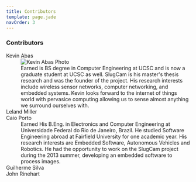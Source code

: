 ```yaml
---
title: Contributors
template: page.jade
navOrder: 3
---
```

### Contributors

<dl class="float-right">
  <dt>Kevin Abas</dt>
    <dd><img src="" alt="Kevin Abas Photo"></dd>
  	<dd>Earned is BS degree in Computer Engineering at UCSC and is now a graduate student at UCSC as well. 
  		SlugCam is his master's thesis research and was the founder of the project.
  		His research interests include wireless sensor networks, computer networking, and embedded systems.
      Kevin looks forward to the internet of things world with pervasice computing allowing us to sense almost anything we surround ourselves with. 
  	</dd>
  <dt>Leland Miller</dt>
    <dd><img src="" alt=""></dd>
  <dt>Caio Porto</dt>
    <dd><img src="" alt=""></dd>
  	<dd>Earned His B.Eng. in Electronics and Computer Engineering at Universidade Federal do Rio de Janeiro, Brazil. He studied Software Engineering abroad at Fairfield University for one academic year.
		His research interests are Embedded Software, Autonomous Vehicles and Robotics. He had the opportunity to work on the SlugCam project during the 2013 summer, developing an embedded software to process images.
  <dt>Guilherme Silva</dt>
    <dd><img src="" alt=""></dd>
  <dt>John Rinehart</dt>
    <dd><img src="" alt=""></dd>
  
</dl>
